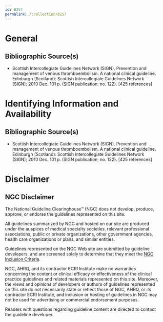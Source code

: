 ```yaml
---
id: 8257
permalink: /:collection/8257
---
```


# General

## Bibliographic Source(s)

- Scottish Intercollegiate Guidelines Network (SIGN). Prevention and management of venous thromboembolism. A national clinical guideline. Edinburgh (Scotland): Scottish Intercollegiate Guidelines Network (SIGN); 2010 Dec. 101 p. (SIGN publication; no. 122). [425 references]

# Identifying Information and Availability

## Bibliographic Source(s)

- Scottish Intercollegiate Guidelines Network (SIGN). Prevention and management of venous thromboembolism. A national clinical guideline. Edinburgh (Scotland): Scottish Intercollegiate Guidelines Network (SIGN); 2010 Dec. 101 p. (SIGN publication; no. 122). [425 references]

# Disclaimer

## NGC Disclaimer

The National Guideline Clearinghouse™ (NGC) does not develop, produce, approve, or endorse the guidelines represented on this site.

All guidelines summarized by NGC and hosted on our site are produced under the auspices of medical specialty societies, relevant professional associations, public or private organizations, other government agencies, health care organizations or plans, and similar entities.

Guidelines represented on the NGC Web site are submitted by guideline developers, and are screened solely to determine that they meet the [NGC Inclusion Criteria](/help-and-about/summaries/inclusion-criteria).

NGC, AHRQ, and its contractor ECRI Institute make no warranties concerning the content or clinical efficacy or effectiveness of the clinical practice guidelines and related materials represented on this site. Moreover, the views and opinions of developers or authors of guidelines represented on this site do not necessarily state or reflect those of NGC, AHRQ, or its contractor ECRI Institute, and inclusion or hosting of guidelines in NGC may not be used for advertising or commercial endorsement purposes.

Readers with questions regarding guideline content are directed to contact the guideline developer.

